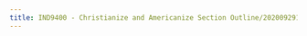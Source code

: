 ```yaml
---
title: IND9400 - Christianize and Americanize Section Outline/20200929131403718/20201002203218072
---
```



